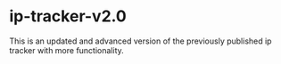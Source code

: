 # ip-tracker-v2.0
This is an updated and advanced version of the previously published ip tracker with more functionality.
